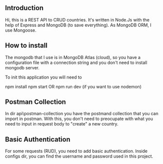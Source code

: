 ## Introduction
Hi, this is a REST API to CRUD countries. It's written in Node.Js with the help of Express and MongoDB (to save everything). As MongoDB ORM, I use Mongoose.

## How to install
The mongodb that I use is in MongoDB Atlas (cloud), so you have a configuration file with a connection string and you don't need to install mongodb server.

To init this application you will need to 

npm install
npm start OR npm run dev (if you want to use nodemon)

## Postman Collection
In dir api\postman-collection you have the postmand collection that you can import in postman. 
With this, you don't need to preocupate with what you need to input in request body to "create" a new country.

## Basic Authentication
For some requests (RUD), you need to add basic authentication. Inside configs dir, you can find the username and password used in this project.

